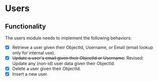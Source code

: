 # Users
## Functionality
The users module needs to implement the following behaviors:
- [x] Retrieve a user given their ObjectId, Username, or Email (email lookup only for internal use).
- [x] ~~Update a user's email given their ObjectId or Username.~~ Revised: Update any (non-id) user data given their ObjectId.
- [x] Delete a user given their ObjectId.
- [x] Insert a new user.